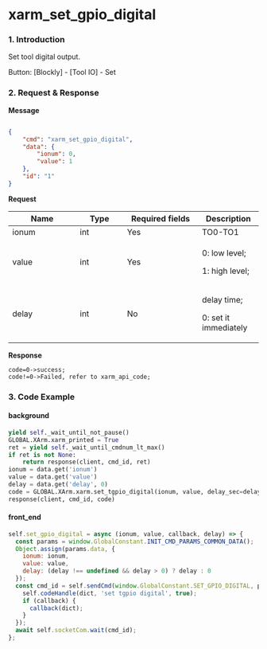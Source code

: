 # xarm\_set\_gpio\_digital

### 1. Introduction

Set tool digital output.&#x20;

Button: \[Blockly] - \[Tool IO] - Set

### 2. Request & Response

**Message**

````json

{
    "cmd": "xarm_set_gpio_digital",
    "data": {
        "ionum": 0,
        "value": 1
    },
    "id": "1"
}

````
**Request**

<table data-full-width="true"><thead><tr><th width="120">Name</th><th width="79">Type</th><th width="135">Required fields</th><th>Description</th></tr></thead><tbody><tr><td>ionum</td><td>int</td><td>Yes</td><td>TO0-TO1</td></tr><tr><td>value</td><td>int</td><td>Yes</td><td><p>0: low level;</p><p>1: high level;</p></td></tr><tr><td>delay</td><td>int</td><td>No</td><td><p>delay time;</p><p>0: set it immediately</p></td></tr></tbody></table>


**Response**

```
code=0->success;
code!=0->Failed, refer to xarm_api_code;
```


### 3. Code Example

#### background

```python
yield self._wait_until_not_pause()
GLOBAL.XArm.xarm_printed = True
ret = yield self._wait_until_cmdnum_lt_max()
if ret is not None:
    return response(client, cmd_id, ret)
ionum = data.get('ionum')
value = data.get('value')
delay = data.get('delay', 0)
code = GLOBAL.XArm.xarm.set_tgpio_digital(ionum, value, delay_sec=delay)
response(client, cmd_id, code)
```

#### front\_end

```javascript
self.set_gpio_digital = async (ionum, value, callback, delay) => {
  const params = window.GlobalConstant.INIT_CMD_PARAMS_COMMON_DATA();
  Object.assign(params.data, {
    ionum: ionum,
    value: value,
    delay: (delay !== undefined && delay > 0) ? delay : 0
  });
  const cmd_id = self.sendCmd(window.GlobalConstant.SET_GPIO_DIGITAL, params, (dict) => {
    self.codeHandle(dict, 'set tgpio digital', true);
    if (callback) {
      callback(dict);
    }
  });
  await self.socketCom.wait(cmd_id);
};
```
